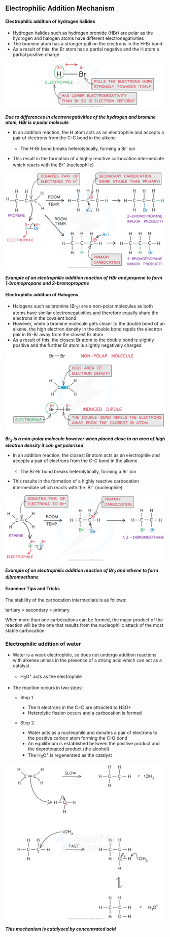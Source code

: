 Electrophilic Addition Mechanism
--------------------------------

#### Electrophilic addition of hydrogen halides

* Hydrogen halides such as hydrogen bromide (HBr) are polar as the hydrogen and halogen atoms have different electronegativities
* The bromine atom has a stronger pull on the electrons in the H-Br bond
* As a result of this, the Br atom has a partial negative and the H atom a partial positive charge

![Hydrocarbons Polarity HBr, downloadable AS & A Level Chemistry revision notes](3.2-Hydrocarbons-Polarity-HBr.png)

<i><b>Due to differences in electronegativities of the hydrogen and bromine atom, HBr is a polar molecule</b></i>

* In an addition reaction, the H atom acts as an electrophile and accepts a pair of electrons from the C-C bond in the alkene

  + The H-Br bond breaks heterolytically, forming a Br<sup>-</sup> ion
* This result in the formation of a highly reactive carbocation intermediate which reacts with the Br<sup>-</sup> (nucleophile)

![Hydrocarbons Electrophilic Addition HBr, downloadable AS & A Level Chemistry revision notes](3.2-Hydrocarbons-Electrophilic-Addition-HBr.png)

<i><b>Example of an electrophilic addition reaction of HBr and propene to form 1-bromopropane and 2-bromopropane</b></i>

#### Electrophilic addition of Halogens

* Halogens such as bromine (Br<sub>2</sub>) are a non-polar molecules as both atoms have similar electronegativities and therefore equally share the electrons in the covalent bond
* However, when a bromine molecule gets closer to the double bond of an alkene, the high electron density in the double bond repels the electron pair in Br-Br away from the closest Br atom
* As a result of this, the closest Br atom to the double bond is slightly positive and the further Br atom is slightly negatively charged

![Hydrocarbons Polarity Br2, downloadable AS & A Level Chemistry revision notes](3.2-Hydrocarbons-Polarity-Br2_1.png)

<i><b>Br</b></i><sub><i><b>2</b></i></sub><i><b> is a non-polar molecule however when placed close to an area of high electron density it can get polarised</b></i>

* In an addition reaction, the closest Br atom acts as an electrophile and accepts a pair of electrons from the C-C bond in the alkene

  + The Br-Br bond breaks heterolytically, forming a Br<sup>-</sup> ion
* This results in the formation of a highly reactive carbocation intermediate which reacts with the :Br<sup>-</sup> (nucleophile)

![Hydrocarbons Electrophilic Addition Br2, downloadable AS & A Level Chemistry revision notes](3.2-Hydrocarbons-Electrophilic-Addition-Br2_1.png)

<i><b>Example of an electrophilic addition reaction of Br</b></i><sub><i><b>2</b></i></sub><i><b> and ethene to form dibromoethane</b></i>

#### Examiner Tips and Tricks

The stability of the carbocation intermediate is as follows:

tertiary > secondary > primary

When more than one carbocations can be formed, the major product of the reaction will be the one that results from the nucleophilic attack of the most stable carbocation.

### Electrophilic addition of water

* Water is a weak electrophile, so does not undergo addition reactions with alkenes unless in the presence of a strong acid which can act as a catalyst

  + H<sub>3</sub>O<sup>+</sup> acts as the electrophile
* The reaction occurs in two steps:

  + Step 1

    - The π electrons in the C=C are attracted to H3O+
    - Heterolytic fission occurs and a carbocation is formed
  + Step 2

    - Water acts as a nucleophile and donates a pair of electrons to the positive carbon atom forming the C-O bond
    - An equilibrium is established between the positive product and the deprotonated product (the alcohol)
    - The H<sub>3</sub>O<sup>+</sup> is regenerated as the catalyst

![electrophilic-addition-of-water](electrophilic-addition-of-water.png)

<i><b>This mechanism is catalysed by concentrated acid</b></i>